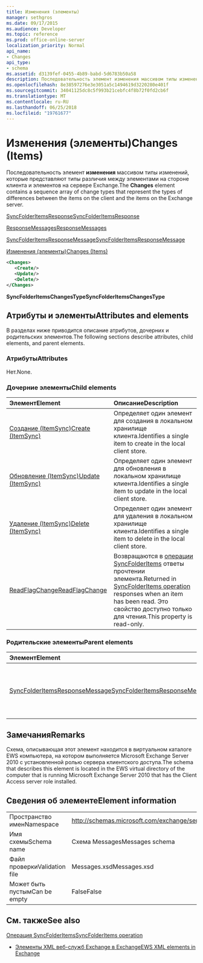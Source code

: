 ```yaml
---
title: Изменения (элементы)
manager: sethgros
ms.date: 09/17/2015
ms.audience: Developer
ms.topic: reference
ms.prod: office-online-server
localization_priority: Normal
api_name:
- Changes
api_type:
- schema
ms.assetid: d3139fef-0455-4b89-babd-5d6783b50a58
description: Последовательность элемент изменения массивом типы изменений, которые представляют типы различия между элементами на стороне клиента и элементов на сервере Exchange.
ms.openlocfilehash: 8e38597276e3e3051a5c1494619d3220280e401f
ms.sourcegitcommit: 34041125dc8c5f993b21cebfc4f8b72f0fd2cb6f
ms.translationtype: MT
ms.contentlocale: ru-RU
ms.lasthandoff: 06/25/2018
ms.locfileid: "19761677"
---
```

# <a name="changes-items"></a><span data-ttu-id="57c31-103">Изменения (элементы)</span><span class="sxs-lookup"><span data-stu-id="57c31-103">Changes (Items)</span></span>

<span data-ttu-id="57c31-104">Последовательность элемент **изменения** массивом типы изменений, которые представляют типы различия между элементами на стороне клиента и элементов на сервере Exchange.</span><span class="sxs-lookup"><span data-stu-id="57c31-104">The **Changes** element contains a sequence array of change types that represent the types of differences between the items on the client and the items on the Exchange server.</span></span> 
  
[<span data-ttu-id="57c31-105">SyncFolderItemsResponse</span><span class="sxs-lookup"><span data-stu-id="57c31-105">SyncFolderItemsResponse</span></span>](syncfolderitemsresponse.md)
  
[<span data-ttu-id="57c31-106">ResponseMessages</span><span class="sxs-lookup"><span data-stu-id="57c31-106">ResponseMessages</span></span>](responsemessages.md)
  
[<span data-ttu-id="57c31-107">SyncFolderItemsResponseMessage</span><span class="sxs-lookup"><span data-stu-id="57c31-107">SyncFolderItemsResponseMessage</span></span>](syncfolderitemsresponsemessage.md)
  
[<span data-ttu-id="57c31-108">Изменения (элементы)</span><span class="sxs-lookup"><span data-stu-id="57c31-108">Changes (Items)</span></span>](changes-items.md)
  
```xml
<Changes>
   <Create/>
   <Update/>
   <Delete/>
</Changes>
```

 <span data-ttu-id="57c31-109">**SyncFolderItemsChangesType**</span><span class="sxs-lookup"><span data-stu-id="57c31-109">**SyncFolderItemsChangesType**</span></span>
## <a name="attributes-and-elements"></a><span data-ttu-id="57c31-110">Атрибуты и элементы</span><span class="sxs-lookup"><span data-stu-id="57c31-110">Attributes and elements</span></span>

<span data-ttu-id="57c31-111">В разделах ниже приводится описание атрибутов, дочерних и родительских элементов.</span><span class="sxs-lookup"><span data-stu-id="57c31-111">The following sections describe attributes, child elements, and parent elements.</span></span>
  
### <a name="attributes"></a><span data-ttu-id="57c31-112">Атрибуты</span><span class="sxs-lookup"><span data-stu-id="57c31-112">Attributes</span></span>

<span data-ttu-id="57c31-113">Нет.</span><span class="sxs-lookup"><span data-stu-id="57c31-113">None.</span></span>
  
### <a name="child-elements"></a><span data-ttu-id="57c31-114">Дочерние элементы</span><span class="sxs-lookup"><span data-stu-id="57c31-114">Child elements</span></span>

|<span data-ttu-id="57c31-115">**Элемент**</span><span class="sxs-lookup"><span data-stu-id="57c31-115">**Element**</span></span>|<span data-ttu-id="57c31-116">**Описание**</span><span class="sxs-lookup"><span data-stu-id="57c31-116">**Description**</span></span>|
|:-----|:-----|
|[<span data-ttu-id="57c31-117">Создание (ItemSync)</span><span class="sxs-lookup"><span data-stu-id="57c31-117">Create (ItemSync)</span></span>](create-itemsync.md) <br/> |<span data-ttu-id="57c31-118">Определяет один элемент для создания в локальном хранилище клиента.</span><span class="sxs-lookup"><span data-stu-id="57c31-118">Identifies a single item to create in the local client store.</span></span>  <br/> |
|[<span data-ttu-id="57c31-119">Обновление (ItemSync)</span><span class="sxs-lookup"><span data-stu-id="57c31-119">Update (ItemSync)</span></span>](update-itemsync.md) <br/> |<span data-ttu-id="57c31-120">Определяет один элемент для обновления в локальном хранилище клиента.</span><span class="sxs-lookup"><span data-stu-id="57c31-120">Identifies a single item to update in the local client store.</span></span>  <br/> |
|[<span data-ttu-id="57c31-121">Удаление (ItemSync)</span><span class="sxs-lookup"><span data-stu-id="57c31-121">Delete (ItemSync)</span></span>](delete-itemsync.md) <br/> |<span data-ttu-id="57c31-122">Определяет один элемент для удаления в локальном хранилище клиента.</span><span class="sxs-lookup"><span data-stu-id="57c31-122">Identifies a single item to delete in the local client store.</span></span>  <br/> |
|[<span data-ttu-id="57c31-123">ReadFlagChange</span><span class="sxs-lookup"><span data-stu-id="57c31-123">ReadFlagChange</span></span>](readflagchange.md) <br/> |<span data-ttu-id="57c31-124">Возвращаются в [операции SyncFolderItems](syncfolderitems-operation.md) ответы прочтении элемента.</span><span class="sxs-lookup"><span data-stu-id="57c31-124">Returned in [SyncFolderItems operation](syncfolderitems-operation.md) responses when an item has been read.</span></span> <span data-ttu-id="57c31-125">Это свойство доступно только для чтения.</span><span class="sxs-lookup"><span data-stu-id="57c31-125">This property is read-only.</span></span>  <br/> |
   
### <a name="parent-elements"></a><span data-ttu-id="57c31-126">Родительские элементы</span><span class="sxs-lookup"><span data-stu-id="57c31-126">Parent elements</span></span>

|<span data-ttu-id="57c31-127">**Элемент**</span><span class="sxs-lookup"><span data-stu-id="57c31-127">**Element**</span></span>|<span data-ttu-id="57c31-128">**Описание**</span><span class="sxs-lookup"><span data-stu-id="57c31-128">**Description**</span></span>|
|:-----|:-----|
|[<span data-ttu-id="57c31-129">SyncFolderItemsResponseMessage</span><span class="sxs-lookup"><span data-stu-id="57c31-129">SyncFolderItemsResponseMessage</span></span>](syncfolderitemsresponsemessage.md) <br/> |<span data-ttu-id="57c31-130">Содержит состояние и результат [операции SyncFolderItems](syncfolderitems-operation.md) запроса.</span><span class="sxs-lookup"><span data-stu-id="57c31-130">Contains the status and result of a [SyncFolderItems operation](syncfolderitems-operation.md) request.</span></span>  <br/> |
   
## <a name="remarks"></a><span data-ttu-id="57c31-131">Замечания</span><span class="sxs-lookup"><span data-stu-id="57c31-131">Remarks</span></span>

<span data-ttu-id="57c31-132">Схема, описывающая этот элемент находится в виртуальном каталоге EWS компьютера, на котором выполняется Microsoft Exchange Server 2010 с установленной ролью сервера клиентского доступа.</span><span class="sxs-lookup"><span data-stu-id="57c31-132">The schema that describes this element is located in the EWS virtual directory of the computer that is running Microsoft Exchange Server 2010 that has the Client Access server role installed.</span></span>
  
## <a name="element-information"></a><span data-ttu-id="57c31-133">Сведения об элементе</span><span class="sxs-lookup"><span data-stu-id="57c31-133">Element information</span></span>

|||
|:-----|:-----|
|<span data-ttu-id="57c31-134">Пространство имен</span><span class="sxs-lookup"><span data-stu-id="57c31-134">Namespace</span></span>  <br/> |http://schemas.microsoft.com/exchange/services/2006/messages  <br/> |
|<span data-ttu-id="57c31-135">Имя схемы</span><span class="sxs-lookup"><span data-stu-id="57c31-135">Schema name</span></span>  <br/> |<span data-ttu-id="57c31-136">Схема Messages</span><span class="sxs-lookup"><span data-stu-id="57c31-136">Messages schema</span></span>  <br/> |
|<span data-ttu-id="57c31-137">Файл проверки</span><span class="sxs-lookup"><span data-stu-id="57c31-137">Validation file</span></span>  <br/> |<span data-ttu-id="57c31-138">Messages.xsd</span><span class="sxs-lookup"><span data-stu-id="57c31-138">Messages.xsd</span></span>  <br/> |
|<span data-ttu-id="57c31-139">Может быть пустым</span><span class="sxs-lookup"><span data-stu-id="57c31-139">Can be empty</span></span>  <br/> |<span data-ttu-id="57c31-140">False</span><span class="sxs-lookup"><span data-stu-id="57c31-140">False</span></span>  <br/> |
   
## <a name="see-also"></a><span data-ttu-id="57c31-141">См. также</span><span class="sxs-lookup"><span data-stu-id="57c31-141">See also</span></span>



[<span data-ttu-id="57c31-142">Операция SyncFolderItems</span><span class="sxs-lookup"><span data-stu-id="57c31-142">SyncFolderItems operation</span></span>](syncfolderitems-operation.md)


- [<span data-ttu-id="57c31-143">Элементы XML веб-служб Exchange в Exchange</span><span class="sxs-lookup"><span data-stu-id="57c31-143">EWS XML elements in Exchange</span></span>](ews-xml-elements-in-exchange.md)

